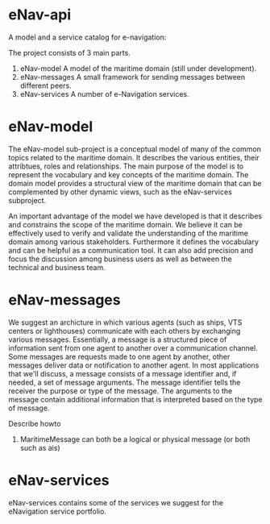 eNav-api
========

A model and a service catalog for e-navigation:

The project consists of 3 main parts.
<ol>
  <li>eNav-model     A model of the maritime domain (still under development).</li>
  <li>eNav-messages  A small framework for sending messages between different peers.</li>
  <li>eNav-services  A number of e-Navigation services.</li>
</ol>

eNav-model
==========
The eNav-model sub-project is a conceptual model of many of the common topics related to the maritime domain.
It describes the various entities, their attribtues, roles and relationships.
The main purpose of the model is to represent the vocabulary and key concepts of the maritime domain. 
The domain model provides a structural view of the maritime domain that can be complemented by other dynamic views, 
such as the eNav-services subproject.

An important advantage of the model we have developed is that it describes and constrains the scope of the maritime domain. 
We believe it can be effectively used to verify and validate the understanding of the maritime domain among 
various stakeholders. Furthermore it defines the vocabulary and can be helpful as a communication tool. 
It can also add precision and focus the discussion among business users as well as between the technical and business team.

eNav-messages
=============
We suggest an archicture in which various agents (such as ships, VTS centers or lighthouses) communicate with each others
by exchanging various messages.
Essentially, a message is a structured piece of information sent from one agent to another over a communication channel.
Some messages are requests made to one agent by another, other messages deliver data or notification to another agent.
In most applications that we'll discuss, a message consists of a message identifier and, 
if needed, a set of message arguments. The message identifier tells the receiver the purpose or type of the message. 
The arguments to the message contain additional information that is interpreted based on the type of message. 

Describe howto
<ol>
<li>MaritimeMessage can both be a logical or physical message (or both such as ais)</li>
</ol>


eNav-services
=============
eNav-services contains some of the services we suggest for the eNavigation service portfolio.
